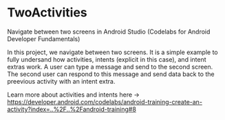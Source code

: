 # TwoActivities
Navigate between two screens in Android Studio (Codelabs for Android Developer Fundamentals)

In this project, we navigate between two screens. It is a simple example to fully undersand how activities, intents (explicit in this case), and intent extras work. 
A user can type a message and send to the second screen. 
The second user can respond to this message and send data back to the preevious activity with an intent extra. 

Learn more about activities and intents here -> https://developer.android.com/codelabs/android-training-create-an-activity?index=..%2F..%2Fandroid-training#8
